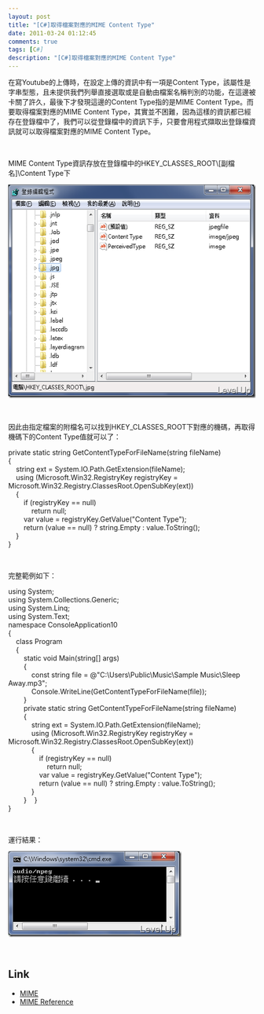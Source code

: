 ```yaml
---
layout: post
title: "[C#]取得檔案對應的MIME Content Type"
date: 2011-03-24 01:12:45
comments: true
tags: [C#]
description: "[C#]取得檔案對應的MIME Content Type"
---
```

<p>在寫Youtube的上傳時，在設定上傳的資訊中有一項是Content Type，該屬性是字串型態，且未提供我們列舉直接選取或是自動由檔案名稱判別的功能，在這邊被卡關了許久，最後下才發現這邊的Content Type指的是MIME Content Type。而要取得檔案對應的MIME Content Type，其實並不困難，因為這樣的資訊都已經存在登錄檔中了，我們可以從登錄檔中的資訊下手，只要會用程式擷取出登錄檔資訊就可以取得檔案對應的MIME Content Type。</p>  <p> </p>  <p>MIME Content Type資訊存放在登錄檔中的HKEY_CLASSES_ROOT\[副檔名]\Content Type下</p>  <p><img style="border-right-width: 0px; border-top-width: 0px; border-bottom-width: 0px; border-left-width: 0px" border="0" alt="image" src="\images\posts\22049\image_thumb_1.png" width="549" height="435" /></a> </p>  <p> </p>  <p>因此由指定檔案的附檔名可以找到HKEY_CLASSES_ROOT下對應的機碼，再取得機碼下的Content Type值就可以了：</p>  <p>private static string GetContentTypeForFileName(string fileName)   <br />{    <br />    string ext = System.IO.Path.GetExtension(fileName);    <br />    using (Microsoft.Win32.RegistryKey registryKey = Microsoft.Win32.Registry.ClassesRoot.OpenSubKey(ext))    <br />    {    <br />        if (registryKey == null)    <br />            return null;    <br />        var value = registryKey.GetValue("Content Type");    <br />        return (value == null) ? string.Empty : value.ToString();    <br />    }    <br />}  </p>  <p />  <p> </p>  <p>完整範例如下：</p>  <p>using System;   <br />using System.Collections.Generic;    <br />using System.Linq;    <br />using System.Text;    <br />namespace ConsoleApplication10    <br />{    <br />    class Program    <br />    {    <br />        static void Main(string[] args)    <br />        {    <br />            const string file = @"C:\Users\Public\Music\Sample Music\Sleep Away.mp3";    <br />            Console.WriteLine(GetContentTypeForFileName(file));    <br />        }    <br />        private static string GetContentTypeForFileName(string fileName)    <br />        {    <br />            string ext = System.IO.Path.GetExtension(fileName);    <br />            using (Microsoft.Win32.RegistryKey registryKey = Microsoft.Win32.Registry.ClassesRoot.OpenSubKey(ext))    <br />            {    <br />                if (registryKey == null)    <br />                    return null;    <br />                var value = registryKey.GetValue("Content Type");    <br />                return (value == null) ? string.Empty : value.ToString();    <br />            }    <br />        }    }    <br />}</p>  <p> </p>  <p>運行結果：</p>  <p><a href="http://files.dotblogs.com.tw/larrynung/1103/CMIMEContentType_B4AF/image_2.png"><img style="border-right-width: 0px; border-top-width: 0px; border-bottom-width: 0px; border-left-width: 0px" border="0" alt="image" src="\images\posts\22049\image_thumb.png" width="353" height="175" /></a> </p>  <p> </p>  <h2>Link</h2>  <ul>   <li><a href="http://zh.wikipedia.org/wiki/MIME" target="_blank">MIME</a> </li>    <li><a href="http://www.w3schools.com/media/media_mimeref.asp" target="_blank">MIME Reference </li> </ul>